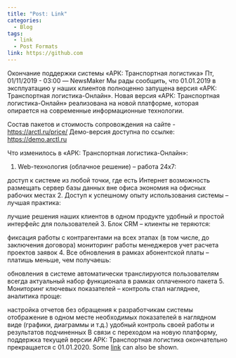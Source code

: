 ```yaml
---
title: "Post: Link"
categories:
  - Blog
tags:
  - link
  - Post Formats
link: https://github.com
---
```

Окончание поддержки системы «АРК: Транспортная логистика»
Пт, 01/11/2019 - 03:00 — NewsMaker
Мы рады сообщить, что 01.01.2019 в эксплуатацию у наших клиентов полноценно запущена версия «АРК: Транспортная логистика-Онлайн».
Новая версия «АРК: Транспортная логистика-Онлайн» реализована на новой платформе, которая опирается на современные информационные технологии.

Состав пакетов и стоимость сопровождения на сайте - https://arctl.ru/price/
Демо-версия доступна по ссылке: https://demo.arctl.ru

Что изменилось в «АРК: Транспортная логистика-Онлайн»:

1. Web-технология (облачное решение) – работа 24х7:

доступ к системе из любой точки, где есть Интернет
возможность размещать сервер базы данных вне офиса
экономия на офисных рабочих местах
2. Доступ к успешному опыту использования системы – лучшая практика:

лучшие решения наших клиентов в одном продукте
удобный и простой интерфейс для пользователей
3. Блок CRM – клиенты не теряются:

фиксация работы с контрагентами на всех этапах (в том числе, до заключения договора)
мониторинг работы менеджеров
учет расчета проектов заявок
4. Все обновления в рамках абонентской платы – платишь меньше, чем получаешь:

обновления в системе автоматически транслируются пользователям
всегда актуальный набор функционала в рамках оплаченного пакета
5. Мониторинг ключевых показателей – контроль стал нагляднее, аналитика проще:

настройка отчетов без обращения к разработчикам системы
отображение в одном месте необходимых показателей в наглядном виде (графики, диаграммы и т.д.)
удобный контроль своей работы и результатов подчиненных
В связи с переходом на новую платформу, поддержка текущей версии АРК: Транспортная логистика окончательно прекращается с 01.01.2020.
Some [link](#) can also be shown.
